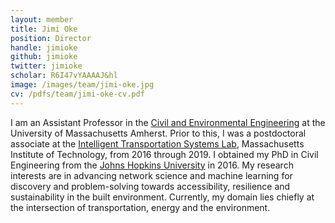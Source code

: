 ```yaml
---
layout: member
title: Jimi Oke
position: Director
handle: jimioke
github: jimioke
twitter: jimioke
scholar: R6I47vYAAAAJ&hl
image: /images/team/jimi-oke.jpg
cv: /pdfs/team/jimi-oke-cv.pdf
---
```


I am an Assistant Professor in the [Civil and Environmental Engineering](http://cee.umass.edu/) at the University of Massachusetts Amherst.
Prior to this, I was a postdoctoral associate at the [Intelligent Transportation Systems Lab](https://its.mit.edu), Massachusetts Institute of Technology, from 2016 through 2019.
I obtained my PhD in Civil Engineering from the [Johns Hopkins University](https://engineering.jhu.edu/case/) in 2016.
My research interests are in advancing network science and machine learning for discovery and problem-solving towards accessibility, resilience and sustainability in the built environment.
Currently, my domain lies chiefly at the intersection of transportation, energy and the environment.
